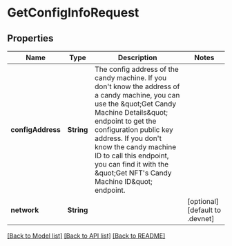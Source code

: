 # GetConfigInfoRequest

## Properties
Name | Type | Description | Notes
------------ | ------------- | ------------- | -------------
**configAddress** | **String** | The config address of the candy machine.  If you don&#39;t know the address of a candy machine, you can use the \&quot;Get Candy Machine Details\&quot; endpoint to get the configuration public key address.  If you don&#39;t know the candy machine ID to call this endpoint, you can find it with the \&quot;Get NFT&#39;s Candy Machine ID\&quot; endpoint.  | 
**network** | **String** |  | [optional] [default to .devnet]

[[Back to Model list]](../README.md#documentation-for-models) [[Back to API list]](../README.md#documentation-for-api-endpoints) [[Back to README]](../README.md)


